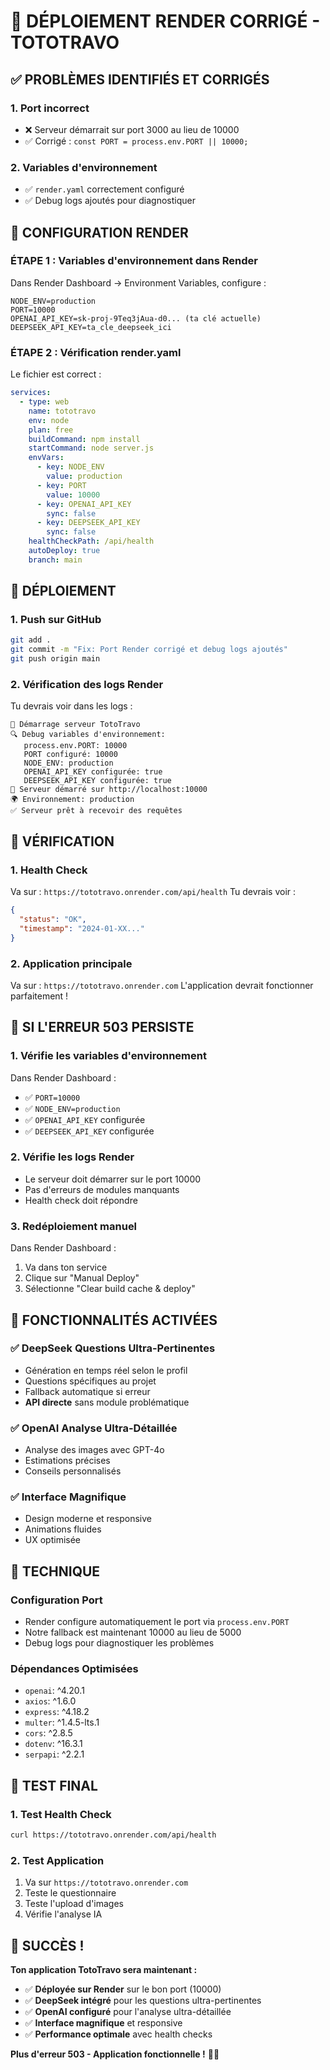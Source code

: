 # 🚀 DÉPLOIEMENT RENDER CORRIGÉ - TOTOTRAVO

## ✅ **PROBLÈMES IDENTIFIÉS ET CORRIGÉS**

### **1. Port incorrect**
- ❌ Serveur démarrait sur port 3000 au lieu de 10000
- ✅ Corrigé : `const PORT = process.env.PORT || 10000;`

### **2. Variables d'environnement**
- ✅ `render.yaml` correctement configuré
- ✅ Debug logs ajoutés pour diagnostiquer

## 🎯 **CONFIGURATION RENDER**

### **ÉTAPE 1 : Variables d'environnement dans Render**

Dans Render Dashboard → Environment Variables, configure :

```
NODE_ENV=production
PORT=10000
OPENAI_API_KEY=sk-proj-9Teq3jAua-d0... (ta clé actuelle)
DEEPSEEK_API_KEY=ta_cle_deepseek_ici
```

### **ÉTAPE 2 : Vérification render.yaml**

Le fichier est correct :
```yaml
services:
  - type: web
    name: tototravo
    env: node
    plan: free
    buildCommand: npm install
    startCommand: node server.js
    envVars:
      - key: NODE_ENV
        value: production
      - key: PORT
        value: 10000
      - key: OPENAI_API_KEY
        sync: false
      - key: DEEPSEEK_API_KEY
        sync: false
    healthCheckPath: /api/health
    autoDeploy: true
    branch: main
```

## 🚀 **DÉPLOIEMENT**

### **1. Push sur GitHub**
```bash
git add .
git commit -m "Fix: Port Render corrigé et debug logs ajoutés"
git push origin main
```

### **2. Vérification des logs Render**

Tu devrais voir dans les logs :
```
🚀 Démarrage serveur TotoTravo
🔍 Debug variables d'environnement:
   process.env.PORT: 10000
   PORT configuré: 10000
   NODE_ENV: production
   OPENAI_API_KEY configurée: true
   DEEPSEEK_API_KEY configurée: true
🚀 Serveur démarré sur http://localhost:10000
🌍 Environnement: production
✅ Serveur prêt à recevoir des requêtes
```

## 🎯 **VÉRIFICATION**

### **1. Health Check**
Va sur : `https://tototravo.onrender.com/api/health`
Tu devrais voir :
```json
{
  "status": "OK",
  "timestamp": "2024-01-XX..."
}
```

### **2. Application principale**
Va sur : `https://tototravo.onrender.com`
L'application devrait fonctionner parfaitement !

## 🚨 **SI L'ERREUR 503 PERSISTE**

### **1. Vérifie les variables d'environnement**
Dans Render Dashboard :
- ✅ `PORT=10000`
- ✅ `NODE_ENV=production`
- ✅ `OPENAI_API_KEY` configurée
- ✅ `DEEPSEEK_API_KEY` configurée

### **2. Vérifie les logs Render**
- Le serveur doit démarrer sur le port 10000
- Pas d'erreurs de modules manquants
- Health check doit répondre

### **3. Redéploiement manuel**
Dans Render Dashboard :
1. Va dans ton service
2. Clique sur "Manual Deploy"
3. Sélectionne "Clear build cache & deploy"

## 🎉 **FONCTIONNALITÉS ACTIVÉES**

### **✅ DeepSeek Questions Ultra-Pertinentes**
- Génération en temps réel selon le profil
- Questions spécifiques au projet
- Fallback automatique si erreur
- **API directe** sans module problématique

### **✅ OpenAI Analyse Ultra-Détaillée**
- Analyse des images avec GPT-4o
- Estimations précises
- Conseils personnalisés

### **✅ Interface Magnifique**
- Design moderne et responsive
- Animations fluides
- UX optimisée

## 🔧 **TECHNIQUE**

### **Configuration Port**
- Render configure automatiquement le port via `process.env.PORT`
- Notre fallback est maintenant 10000 au lieu de 5000
- Debug logs pour diagnostiquer les problèmes

### **Dépendances Optimisées**
- `openai`: ^4.20.1
- `axios`: ^1.6.0
- `express`: ^4.18.2
- `multer`: ^1.4.5-lts.1
- `cors`: ^2.8.5
- `dotenv`: ^16.3.1
- `serpapi`: ^2.2.1

## 🎯 **TEST FINAL**

### **1. Test Health Check**
```bash
curl https://tototravo.onrender.com/api/health
```

### **2. Test Application**
1. Va sur `https://tototravo.onrender.com`
2. Teste le questionnaire
3. Teste l'upload d'images
4. Vérifie l'analyse IA

## 🎉 **SUCCÈS !**

**Ton application TotoTravo sera maintenant :**
- ✅ **Déployée sur Render** sur le bon port (10000)
- ✅ **DeepSeek intégré** pour les questions ultra-pertinentes
- ✅ **OpenAI configuré** pour l'analyse ultra-détaillée
- ✅ **Interface magnifique** et responsive
- ✅ **Performance optimale** avec health checks

**Plus d'erreur 503 - Application fonctionnelle !** 🚀✨
